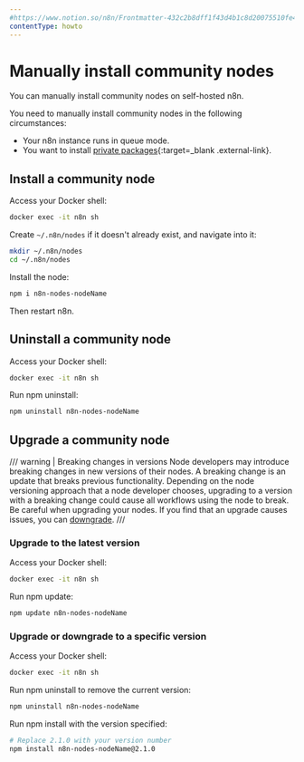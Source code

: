 ```yaml
---
#https://www.notion.so/n8n/Frontmatter-432c2b8dff1f43d4b1c8d20075510fe4
contentType: howto
---
```


# Manually install community nodes

You can manually install community nodes on self-hosted n8n.

You need to manually install community nodes in the following circumstances:

* Your n8n instance runs in queue mode.
* You want to install [private packages](https://docs.npmjs.com/creating-and-publishing-private-packages){:target=_blank .external-link}.

## Install a community node

Access your Docker shell:

```sh
docker exec -it n8n sh
```

Create `~/.n8n/nodes` if it doesn't already exist, and navigate into it:

```sh
mkdir ~/.n8n/nodes
cd ~/.n8n/nodes
```

Install the node:

```sh
npm i n8n-nodes-nodeName
```
Then restart n8n.

## Uninstall a community node

Access your Docker shell:

```sh
docker exec -it n8n sh
```

Run npm uninstall:

```sh
npm uninstall n8n-nodes-nodeName
```

## Upgrade a community node

/// warning | Breaking changes in versions
Node developers may introduce breaking changes in new versions of their nodes. A breaking change is an update that breaks previous functionality. Depending on the node versioning approach that a node developer chooses, upgrading to a version with a breaking change could cause all workflows using the node to break. Be careful when upgrading your nodes. If you find that an upgrade causes issues, you can [downgrade](#upgrade-or-downgrade-to-a-specific-version).
///
### Upgrade to the latest version

Access your Docker shell:

```sh
docker exec -it n8n sh
```

Run npm update:

```sh
npm update n8n-nodes-nodeName
```

### Upgrade or downgrade to a specific version

Access your Docker shell:

```sh
docker exec -it n8n sh
```

Run npm uninstall to remove the current version:

```sh
npm uninstall n8n-nodes-nodeName
```

Run npm install with the version specified:

```sh
# Replace 2.1.0 with your version number
npm install n8n-nodes-nodeName@2.1.0
```
